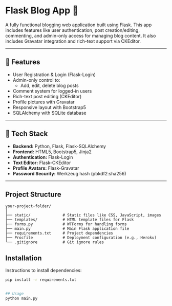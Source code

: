 # Flask Blog App 📝

A fully functional blogging web application built using Flask. This app includes features like user authentication, post creation/editing, commenting, and admin-only access for managing blog content. It also includes Gravatar integration and rich-text support via CKEditor.

---

## 🚀 Features

- User Registration & Login (Flask-Login)
- Admin-only control to:
  - Add, edit, delete blog posts
- Comment system for logged-in users
- Rich-text post editing (CKEditor)
- Profile pictures with Gravatar
- Responsive layout with Bootstrap5
- SQLAlchemy with SQLite database

---

## 🧰 Tech Stack

- **Backend:** Python, Flask, Flask-SQLAlchemy
- **Frontend:** HTML5, Bootstrap5, Jinja2
- **Authentication:** Flask-Login
- **Text Editor:** Flask-CKEditor
- **Profile Avatars:** Flask-Gravatar
- **Password Security:** Werkzeug hash (pbkdf2:sha256)

---

## Project Structure

```
your-project-folder/
│
├── static/              # Static files like CSS, JavaScript, images
├── templates/           # HTML template files for Flask
├── forms.py             # WTForms for handling forms
├── main.py              # Main Flask application file
├── requirements.txt     # Project dependencies
├── Procfile             # Deployment configuration (e.g., Heroku)
└── .gitignore           # Git ignore rules
```


## Installation

Instructions to install dependencies:

```bash
pip install -r requirements.txt


## Usage
python main.py
